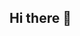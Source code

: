 ## Hi there 👋

<!--

**Mistra SafeChem data and code**

This organization is currently for internal experimentation. We will open up data and code repositories at a later stage.

-->
